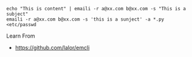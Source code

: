 ```
echo "This is content" | emaili -r a@xx.com b@xx.com -s "This is a subject" 
emaili -r a@xx.com b@xx.com -s 'this is a sunject' -a *.py  <etc/passwd
```
Learn From 
* https://github.com/lalor/emcli
